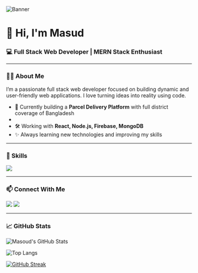 <img src="https://i.ibb.co/VWPnXr7S/Flux-Dev-highresolution-stock-photo-of-A-modern-Git-Hub-banner-2.jpg" alt="Banner" />

# 👋 Hi, I'm Masud  
### 💻 Full Stack Web Developer | MERN Stack Enthusiast

---

### 🧑‍💼 About Me
I’m a passionate full stack web developer focused on building dynamic and user-friendly web applications. I love turning ideas into reality using code.

- 🔭 Currently building a **Parcel Delivery Platform** with full district coverage of Bangladesh
- 
- 🛠️ Working with **React, Node.js, Firebase, MongoDB**
- ✨ Always learning new technologies and improving my skills

---

### 🚀 Skills

<p align="left">
  <img src="https://skillicons.dev/icons?i=html,css,js,react,tailwind,nodejs,express,mongodb,firebase,git,github,figma" />
</p>

---

### 📫 Connect With Me
<p>
  <a href="masudd424@gmail.com"><img src="https://img.shields.io/badge/Gmail-red?style=for-the-badge&logo=gmail&logoColor=white" /></a>
  <a href="https://www.linkedin.com/in/masoud-dhali"><img src="https://img.shields.io/badge/LinkedIn-blue?style=for-the-badge&logo=linkedin&logoColor=white" /></a>
</p>

---

### 📈 GitHub Stats

![Masoud's GitHub Stats](https://github-readme-stats.vercel.app/api?username=MD-MASUD-MIAH&show_icons=true&theme=radical)

![Top Langs](https://github-readme-stats.vercel.app/api/top-langs/?username=MD-MASUD-MIAH&layout=compact&theme=radical)

[![GitHub Streak](https://streak-stats.demolab.com?user=MD-MASUD-MIAH&theme=radical)](https://git.io/streak-stats)
